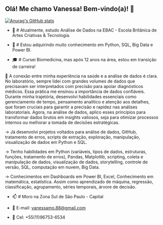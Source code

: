 ## Olá! Me chamo Vanessa! Bem-vindo(a)!  👋

[![Anurag's GitHub stats](https://github-readme-stats.vercel.app/api?username=vanessamo88&show_icons=true&theme=dark)](https://github.com/anuraghazra/github-readme-stats)

- 🔭 # Atualmente, estudo Análise de Dados na EBAC - Escola Britânica de Artes Criativas & Tecnologia.
  
- 🌱 # Estou adquirindo muito conhecimento em Python, SQL, Big Data e Power BI.
  
- 🎓 # Cursei Biomedicina, mas após 12 anos na área, estou em transição de carreira!
  
🔗 A conexão entre minha experiência na saúde e a análise de dados é clara. No laboratório,
sempre lidei com grandes volumes de dados que precisavam ser interpretados com
precisão para apoiar diagnósticos médicos. Essa prática me ensinou a importância de
dados confiáveis. Durante minha trajetória, desenvolvi habilidades essenciais como
gerenciamento de tempo, pensamento analítico e atenção aos detalhes, que foram cruciais
para garantir a precisão e rapidez nas análises laboratoriais. Agora, na análise de dados,
aplico esses princípios para transformar dados brutos em insights valiosos, seja para
otimizar processos internos ou melhorar a tomada de decisões estratégicas.

→ Já desenvolvi projetos voltados para análise de dados, GitHub, tratamento de erros, scripts de
extração, exploração, manipulação, visualização de dados em Python e SQL.

→ Tenho habilidades em Python (variáveis, tipos de dados, estruturas, funções, tratamento de erros), Pandas,
Matplotlib, scripting, coleta e manipulação de dados, visualização de dados, storytelling, controle de
versão, SQL, computação em nuvem, Big Data.

→ Conhecimentos em Dashboards em Power BI, Excel, Conhecimento em matemática, estatística. Assim
como aprendizado de máquina, regressão, classificação, agrupamento, séries temporais, árvore de
decisão.

- 📫 # Moro na Zona Sul de São Paulo - Capital

- 📧   E-mail: vanessamo.88@gmail.com
- 📲   Cel: +55(11)96753-6534


<!--
**vanessamo88/vanessamo88** is a ✨ _special_ ✨ repository because its `README.md` (this file) appears on your GitHub profile.

Here are some ideas to get you started:

- 🔭 I’m currently working on ...
- 🌱 I’m currently learning ...
- 👯 I’m looking to collaborate on ...
- 🤔 I’m looking for help with ...
- 💬 Ask me about ...
- 📫 How to reach me: ...
- 😄 Pronouns: ...
- ⚡ Fun fact: ...

linguagens utilizadas [![Top Langs](https://github-readme-stats.vercel.app/api/top-langs/?username=vanessamo88&layout=compact)](https://github.com/anuraghazra/github-readme-stats)>

-->
